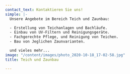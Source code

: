 ```yaml
---
contact_text: Kontaktieren Sie uns!
simple: |-
  Unsere Angebote im Bereich Teich und Zaunbau:

  - Erstellung von Teichanlagen und Bachläufe.
  - Einbau von UV-Filtern und Reinigungsgeräte.
  - Fachgerechte Pflege, und Reinigung von Teichen.
  - Bau von Jeglichen Zaunvarianten.

  und vieles mehr...
image: "/content/images/photo_2020-10-18_17-02-58.jpg"
title: Teich und Zaunbau

---
```

